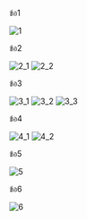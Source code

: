 ข้อ1

![1](https://user-images.githubusercontent.com/74999708/132628695-ea12396a-3f76-4b30-bedd-5cf17056f343.png)

ข้อ2

![2_1](https://user-images.githubusercontent.com/74999708/132628754-b907e456-ee33-4085-9811-51e7fc36e6f1.png)
![2_2](https://user-images.githubusercontent.com/74999708/132628778-19f46dc9-0100-4c82-8155-bbeafc49569c.png)

ข้อ3

![3_1](https://user-images.githubusercontent.com/74999708/132628804-70b3f348-2d74-43b9-87e4-933382b1266a.png)
![3_2](https://user-images.githubusercontent.com/74999708/132628819-b4a91894-db8d-4b7c-8fc1-d05a856acdde.png)
![3_3](https://user-images.githubusercontent.com/74999708/132628835-97934314-2b2e-4d0e-b027-7db9e6336bff.png)

ข้อ4

![4_1](https://user-images.githubusercontent.com/74999708/132628857-a4ceed7d-870b-4117-a049-2b5966a4f534.png)
![4_2](https://user-images.githubusercontent.com/74999708/132628860-7d2a32e4-07df-4043-b303-8c4bb88d659c.png)

ข้อ5

![5](https://user-images.githubusercontent.com/74999708/132628897-a6c82149-1915-4c28-a275-32dc06aa6b82.png)

ข้อ6

![6](https://user-images.githubusercontent.com/74999708/132628916-e5be5fbc-bf64-4a6f-b9fb-79093f29b188.png)



